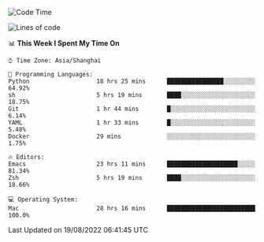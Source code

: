 <!--START_SECTION:waka-->
![Code Time](http://img.shields.io/badge/Code%20Time-797%20hrs%2049%20mins-blue)

![Lines of code](https://img.shields.io/badge/From%20Hello%20World%20I%27ve%20Written-22%20Thousand%20lines%20of%20code-blue)

📊 **This Week I Spent My Time On** 

```text
⌚︎ Time Zone: Asia/Shanghai

💬 Programming Languages: 
Python                   18 hrs 25 mins      ████████████████░░░░░░░░░   64.92% 
sh                       5 hrs 19 mins       ████░░░░░░░░░░░░░░░░░░░░░   18.75% 
Git                      1 hr 44 mins        █░░░░░░░░░░░░░░░░░░░░░░░░   6.14% 
YAML                     1 hr 33 mins        █░░░░░░░░░░░░░░░░░░░░░░░░   5.48% 
Docker                   29 mins             ░░░░░░░░░░░░░░░░░░░░░░░░░   1.75%

🔥 Editors: 
Emacs                    23 hrs 11 mins      ████████████████████░░░░░   81.34% 
Zsh                      5 hrs 19 mins       ████░░░░░░░░░░░░░░░░░░░░░   18.66%

💻 Operating System: 
Mac                      28 hrs 16 mins      █████████████████████████   100.0%

```


 Last Updated on 19/08/2022 06:41:45 UTC
<!--END_SECTION:waka-->
